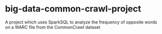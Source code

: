 # big-data-common-crawl-project
 A project which uses SparkSQL to analyze the frequency of opposite words on a WARC file from the CommonCrawl dataset

